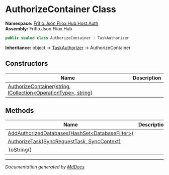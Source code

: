 ﻿<!--  
  <auto-generated>   
    The contents of this file were generated by a tool.  
    Changes to this file may be list if the file is regenerated  
  </auto-generated>   
-->

# AuthorizeContainer Class

**Namespace:** [Friflo.Json.Fliox.Hub.Host.Auth](../index.md)  
**Assembly:** Friflo.Json.Fliox.Hub

```csharp
public sealed class AuthorizeContainer : TaskAuthorizer
```

**Inheritance:** object → [TaskAuthorizer](../TaskAuthorizer/index.md) → AuthorizeContainer

## Constructors

| Name                                                                                      | Description |
| ----------------------------------------------------------------------------------------- | ----------- |
| [AuthorizeContainer(string, ICollection\<OperationType\>, string)](constructors/index.md) |             |

## Methods

| Name                                                                                   | Description |
| -------------------------------------------------------------------------------------- | ----------- |
| [AddAuthorizedDatabases(HashSet\<DatabaseFilter\>)](methods/AddAuthorizedDatabases.md) |             |
| [AuthorizeTask(SyncRequestTask, SyncContext)](methods/AuthorizeTask.md)                |             |
| [ToString()](methods/ToString.md)                                                      |             |

___

*Documentation generated by [MdDocs](https://github.com/ap0llo/mddocs)*
